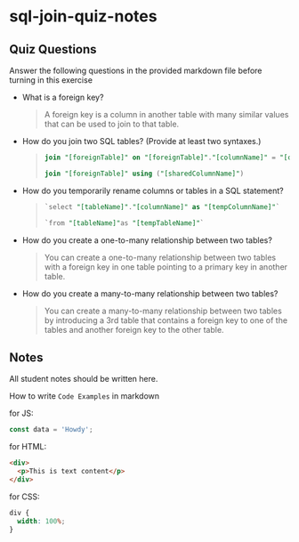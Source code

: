 # sql-join-quiz-notes

## Quiz Questions

Answer the following questions in the provided markdown file before turning in this exercise

- What is a foreign key?

  > A foreign key is a column in another table with many similar values that can be used to join to that table.

- How do you join two SQL tables? (Provide at least two syntaxes.)

  > ```SQL
  > join "[foreignTable]" on "[foreignTable]"."[columnName]" = "[currentTable]"."[differentColumnName]"
  > ```
  >
  > ```SQL
  > join "[foreignTable]" using ("[sharedColumnName]")
  > ```

- How do you temporarily rename columns or tables in a SQL statement?

  > ```SQL
  > `select "[tableName]"."[columnName]" as "[tempColumnName]"`
  > ```
  >
  > ```SQL
  > `from "[tableName]"as "[tempTableName]"`
  > ```

- How do you create a one-to-many relationship between two tables?

  > You can create a one-to-many relationship between two tables with a foreign key in one table pointing to a primary key in another table.

- How do you create a many-to-many relationship between two tables?

  > You can create a many-to-many relationship between two tables by introducing a 3rd table that contains a foreign key to one of the tables and another foreign key to the other table.

## Notes

All student notes should be written here.

How to write `Code Examples` in markdown

for JS:

```javascript
const data = 'Howdy';
```

for HTML:

```html
<div>
  <p>This is text content</p>
</div>
```

for CSS:

```css
div {
  width: 100%;
}
```
